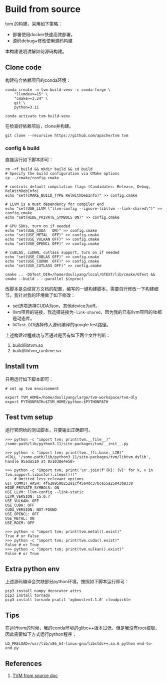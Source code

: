 # Build from source 
tvm 的构建，采用如下策略：
* 部署使用docker快速高效部署。
* 源码debug+修改使用源码构建

本构建说明讲解如何源码构建。

## Clone code
构建符合依赖项目的conda环境：
```shell
conda create -n tvm-build-venv -c conda-forge \
    "llvmdev>=15" \
    "cmake>=3.24" \
    git \
    python=3.11

conda activate tvm-build-venv
```


在检查好依赖项后，clone并构建。
```shell
git clone --recursive https://github.com/apache/tvm tvm
```

### config & build
直接运行如下脚本即可：
```shell
rm -rf build && mkdir build && cd build
# Specify the build configuration via CMake options
cp ../cmake/config.cmake .

# controls default compilation flags (Candidates: Release, Debug, RelWithDebInfo)
echo "set(CMAKE_BUILD_TYPE RelWithDebInfo)" >> config.cmake

# LLVM is a must dependency for compiler end
echo "set(USE_LLVM \"llvm-config --ignore-libllvm --link-shared\")" >> config.cmake
echo "set(HIDE_PRIVATE_SYMBOLS ON)" >> config.cmake

# GPU SDKs, turn on if needed
echo "set(USE_CUDA   ON)" >> config.cmake
echo "set(USE_METAL  OFF)" >> config.cmake
echo "set(USE_VULKAN OFF)" >> config.cmake
echo "set(USE_OPENCL OFF)" >> config.cmake

# cuBLAS, cuDNN, cutlass support, turn on if needed
echo "set(USE_CUBLAS OFF)" >> config.cmake
echo "set(USE_CUDNN  OFF)" >> config.cmake
echo "set(USE_CUTLASS OFF)" >> config.cmake

cmake .. -DGTest_DIR=/home/douliyang/local/GTEST/lib/cmake/GTest && cmake --build . --parallel $(nproc)
```
改脚本是总结官方文档的配置，编写的一键构建脚本。需要自行修改一下构建细节。我针对我的环境做了如下修改：  
* set选项选择CUDA为on，其他device为off。
* llvm项目的链接，我选择链接为`-link-shared`，因为我的已有llvm项目的lib都是动态库。
* `DGTest_DIR`选择传入源码编译的google test路径。

上述构建过程成功与否通过是否有如下两个文件判断：
1. build/libtvm.so
2. build/libtvm_runtime.so

## Install tvm
只用运行如下脚本即可：
```shell
# set up tvm environment

export TVM_HOME=/home/douliyang/large/tvm-workspace/tvm-dly
export PYTHONPATH=$TVM_HOME/python:$PYTHONPATH
```

## Test tvm setup
运行官网给的测试脚本，只要输出正确即可。
```shell
>>> python -c "import tvm; print(tvm.__file__)"
/some-path/lib/python3.11/site-packages/tvm/__init__.py
```

```shell
>>> python -c "import tvm; print(tvm._ffi.base._LIB)"
<CDLL '/some-path/lib/python3.11/site-packages/tvm/libtvm.dylib', handle 95ada510 at 0x1030e4e50>
```

```shell
>>> python -c "import tvm; print('\n'.join(f'{k}: {v}' for k, v in tvm.support.libinfo().items()))"
... # Omitted less relevant options
GIT_COMMIT_HASH: 4f6289590252a1cf45a4dc37bce55a25043b8338
HIDE_PRIVATE_SYMBOLS: ON
USE_LLVM: llvm-config --link-static
LLVM_VERSION: 15.0.7
USE_VULKAN: OFF
USE_CUDA: OFF
CUDA_VERSION: NOT-FOUND
USE_OPENCL: OFF
USE_METAL: ON
USE_ROCM: OFF
```

```shell
>>> python -c "import tvm; print(tvm.metal().exist)"
True # or False
>>> python -c "import tvm; print(tvm.cuda().exist)"
False # or True
>>> python -c "import tvm; print(tvm.vulkan().exist)"
False # or True
```

## Extra python env
上述源码编译会欠缺部分python环境，按照如下脚本运行即可：
```shell
pip3 install numpy decorator attrs
pip3 install tornado
pip3 install tornado psutil 'xgboost>=1.1.0' cloudpickle
```

## Tips
在运行tvm的时候，我的conda环境的glibc++版本过低，但是我没有root权限，因此需要如下方式运行python程序：
```shell
LD_PRELOAD=/usr/lib/x86_64-linux-gnu/libstdc++.so.6 python end-to-end.py
```

## References 
1. [TVM from source doc](https://tvm.apache.org/docs/install/from_source.html)